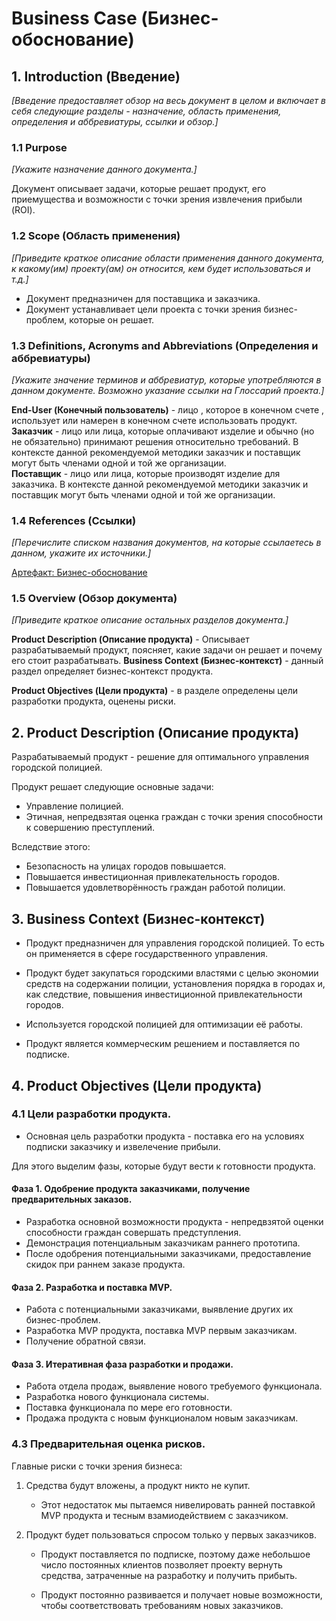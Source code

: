 # Business Case (Бизнес-обоснование)

## 1. Introduction (Введение)  
*[Введение предоставляет обзор на весь документ в целом и включает в себя следующие разделы - назначение, область применения, определения и аббревиатуры, ссылки и обзор.]*  

### 1.1 Purpose 
*[Укажите назначение данного документа.]*
  
Документ описывает задачи, которые решает продукт, его приемущества и возможности с точки зрения извлечения прибыли (ROI).

### 1.2 Scope (Область применения)
*[Приведите краткое описание области применения данного документа, к какому(им) проекту(ам) он относится, кем будет использоваться и т.д.]*
  
- Документ предназничен для поставщика и заказчика.
- Документ устанавливает цели проекта с точки зрения бизнес-проблем, которые он решает.

### 1.3 Definitions, Acronyms and Abbreviations (Определения и аббревиатуры)
*[Укажите значение терминов и аббревиатур, которые употребляются в данном документе. Возможно указание ссылки на Глоссарий проекта.]*
  
**End-User (Конечный пользователь)** - лицо , которое в конечном счете , использует или намерен в конечном счете использовать продукт.  
**Заказчик** - лицо или лица, которые оплачивают изделие и обычно (но не обязательно) принимают решения относительно требований. В контексте данной рекомендуемой методики заказчик и поставщик могут быть членами одной и той же организации.  
**Поставщик** - лицо или лица, которые производят изделие для заказчика. В контексте данной рекомендуемой методики заказчик и поставщик могут быть членами одной и той же организации.
  
### 1.4 References (Ссылки)
*[Перечислите списком названия документов, на которые ссылаетесь в данном, укажите их источники.]*
  
[Артефакт: Бизнес-обоснование](https://sceweb.uhcl.edu/helm/RationalUnifiedProcess/process/artifact/ar_bcase.htm)  
  
### 1.5 Overview (Обзор документа)
*[Приведите краткое описание остальных разделов документа.]*
  
**Product Description (Описание продукта)** - Описывает разрабатываемый продукт, поясняет, какие задачи он решает и почему его стоит разрабатывать.
**Business Context (Бизнес-контекст)** - данный раздел определяет бизнес-контекст продукта.

**Product Objectives (Цели продукта)** - в разделе определены цели разработки продукта,  оценены риски.

## 2. Product Description (Описание продукта)

Разрабатываемый продукт - решение для оптимального управления городской полицией.

Продукт решает cледующие основные задачи: 
- Управление полицией. 
- Этичная, непредвзятая оценка граждан с точки зрения способности к совершению преступлений.

Вследствие этого:
- Безопасность на улицах городов повышается.
- Повышается инвестиционная привлекательность городов.
- Повышается удовлетворённость граждан работой полиции.

## 3. Business Context (Бизнес-контекст)

- Продукт предназничен для управления городской полицией. То есть он применяется в сфере государственного управления. 

- Продукт будет закупаться городскими властями с целью экономии средств на содержании полиции, установления порядка в городах и, как следствие, повышения инвестиционной привлекательности городов.

- Используется городской полицией для оптимизации её работы.

- Продукт является коммерческим решением и поставляется по подписке.

## 4. Product Objectives (Цели продукта)

### 4.1 Цели разработки продукта.

- Основная цель разработки продукта - поставка его на условиях подписки заказчику и извелечение прибыли.

Для этого выделим фазы, которые будут вести к готовности продукта.

#### Фаза 1. Одобрение продукта заказчиками, получение предварительных заказов.
- Разработка основной возможности продукта - непредвзятой оценки способности граждан совершать предступления.
- Демонстрация потенциальным заказчикам раннего прототипа.
- После одобрения потенциальными заказчиками, предоставление скидок при раннем заказе продукта.

#### Фаза 2. Разработка и поставка MVP.
- Работа с потенциальными заказчиками, выявление других их бизнес-проблем.
- Разработка MVP продукта, поставка MVP первым заказчикам.
- Получение обратной связи.

#### Фаза 3. Итеративная фаза разработки и продажи. 
- Работа отдела продаж, выявление нового требуемого функционала.
- Разработка нового функционала системы.
- Поставка функционала по мере его готовности.
- Продажа продукта с новым функционалом новым заказчикам.

### 4.3 Предварительная оценка рисков.

Главные риски с точки зрения бизнеса:
1.  Средства будут вложены, а продукт никто не купит.

    - Этот недостаток мы пытаемся нивелировать ранней поставкой MVP продукта и тесным взамиодействием с заказчиком.

2. Продукт будет пользоваться спросом только у первых заказчиков.

    - Продукт поставляется по подписке, поэтому даже небольшое число постоянных клиентов позволяет проекту вернуть средства, затраченные на разработку и получить прибыть.
    
    - Продукт постоянно развивается и получает новые возможности, чтобы соответствовать требованиям новых заказчиков. 